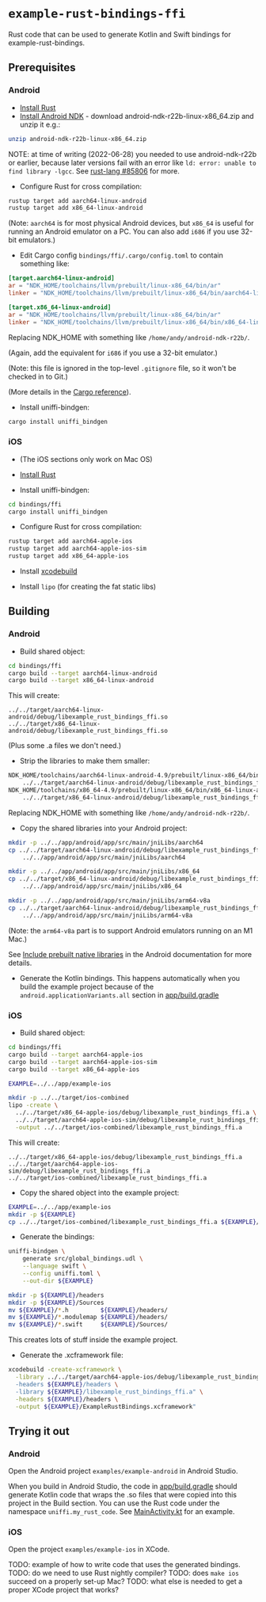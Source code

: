 # `example-rust-bindings-ffi`

Rust code that can be used to generate Kotlin and Swift bindings for
example-rust-bindings.

## Prerequisites

### Android

* [Install Rust](https://www.rust-lang.org/tools/install)
* [Install Android NDK](https://developer.android.com/ndk/downloads) - download
  android-ndk-r22b-linux-x86_64.zip and unzip it e.g.:

```bash
unzip android-ndk-r22b-linux-x86_64.zip
```

NOTE: at time of writing (2022-06-28) you needed to use android-ndk-r22b or
earlier, because later versions fail with an error like
`ld: error: unable to find library -lgcc`.  See
[rust-lang #85806](https://github.com/rust-lang/rust/pull/85806) for more.

* Configure Rust for cross compilation:

```bash
rustup target add aarch64-linux-android
rustup target add x86_64-linux-android
```

(Note: `aarch64` is for most physical Android devices, but `x86_64` is useful
for running an Android emulator on a PC. You can also add `i686` if you use
32-bit emulators.)

* Edit Cargo config `bindings/ffi/.cargo/config.toml` to contain
  something like:

```toml
[target.aarch64-linux-android]
ar = "NDK_HOME/toolchains/llvm/prebuilt/linux-x86_64/bin/ar"
linker = "NDK_HOME/toolchains/llvm/prebuilt/linux-x86_64/bin/aarch64-linux-android30-clang"

[target.x86_64-linux-android]
ar = "NDK_HOME/toolchains/llvm/prebuilt/linux-x86_64/bin/ar"
linker = "NDK_HOME/toolchains/llvm/prebuilt/linux-x86_64/bin/x86_64-linux-android30-clang"
```

Replacing NDK_HOME with something like `/home/andy/android-ndk-r22b/`.

(Again, add the equivalent for `i686` if you use a 32-bit emulator.)

(Note: this file is ignored in the top-level `.gitignore` file, so it won't be
checked in to Git.)

(More details in the
[Cargo reference](https://doc.rust-lang.org/cargo/reference/config.html)).

* Install uniffi-bindgen:

```bash
cargo install uniffi_bindgen
```

### iOS

* (The iOS sections only work on Mac OS)

* [Install Rust](https://www.rust-lang.org/tools/install)

* Install uniffi-bindgen:

```bash
cd bindings/ffi
cargo install uniffi_bindgen
```

* Configure Rust for cross compilation:

```bash
rustup target add aarch64-apple-ios
rustup target add aarch64-apple-ios-sim
rustup target add x86_64-apple-ios
```

* Install
  [xcodebuild](https://developer.apple.com/library/archive/technotes/tn2339/_index.html)


* Install `lipo` (for creating the fat static libs)

## Building

### Android

* Build shared object:

```bash
cd bindings/ffi
cargo build --target aarch64-linux-android
cargo build --target x86_64-linux-android
```

This will create:

```
../../target/aarch64-linux-android/debug/libexample_rust_bindings_ffi.so
../../target/x86_64-linux-android/debug/libexample_rust_bindings_ffi.so
```

(Plus some .a files we don't need.)

* Strip the libraries to make them smaller:

```bash
NDK_HOME/toolchains/aarch64-linux-android-4.9/prebuilt/linux-x86_64/bin/aarch64-linux-android-strip \
    ../../target/aarch64-linux-android/debug/libexample_rust_bindings_ffi.so
NDK_HOME/toolchains/x86_64-4.9/prebuilt/linux-x86_64/bin/x86_64-linux-android-strip \
    ../../target/x86_64-linux-android/debug/libexample_rust_bindings_ffi.so
```

Replacing NDK_HOME with something like `/home/andy/android-ndk-r22b/`.

* Copy the shared libraries into your Android project:

```bash
mkdir -p ../../app/android/app/src/main/jniLibs/aarch64
cp ../../target/aarch64-linux-android/debug/libexample_rust_bindings_ffi.so \
    ../../app/android/app/src/main/jniLibs/aarch64

mkdir -p ../../app/android/app/src/main/jniLibs/x86_64
cp ../../target/x86_64-linux-android/debug/libexample_rust_bindings_ffi.so \
    ../../app/android/app/src/main/jniLibs/x86_64

mkdir -p ../../app/android/app/src/main/jniLibs/arm64-v8a
cp ../../target/aarch64-linux-android/debug/libexample_rust_bindings_ffi.so \
    ../../app/android/app/src/main/jniLibs/arm64-v8a
```

(Note: the `arm64-v8a` part is to support Android emulators running on an M1
Mac.)

See
[Include prebuilt native libraries](https://developer.android.com/studio/projects/gradle-external-native-builds#jniLibs)
in the Android documentation for more details.

* Generate the Kotlin bindings. This happens automatically when you
  build the example project because of the `android.applicationVariants.all`
  section in [app/build.gradle](../../app/android/app/build.gradle)

### iOS

* Build shared object:

```bash
cd bindings/ffi
cargo build --target aarch64-apple-ios
cargo build --target aarch64-apple-ios-sim
cargo build --target x86_64-apple-ios

EXAMPLE=../../app/example-ios

mkdir -p ../../target/ios-combined
lipo -create \
  ../../target/x86_64-apple-ios/debug/libexample_rust_bindings_ffi.a \
  ../../target/aarch64-apple-ios-sim/debug/libexample_rust_bindings_ffi.a \
  -output ../../target/ios-combined/libexample_rust_bindings_ffi.a
```

This will create:

```
../../target/x86_64-apple-ios/debug/libexample_rust_bindings_ffi.a
../../target/aarch64-apple-ios-sim/debug/libexample_rust_bindings_ffi.a
../../target/ios-combined/libexample_rust_bindings_ffi.a
```

* Copy the shared object into the example project:

```bash
EXAMPLE=../../app/example-ios
mkdir -p ${EXAMPLE}
cp ../../target/ios-combined/libexample_rust_bindings_ffi.a ${EXAMPLE}/
```

* Generate the bindings:

```bash
uniffi-bindgen \
    generate src/global_bindings.udl \
    --language swift \
    --config uniffi.toml \
    --out-dir ${EXAMPLE}

mkdir -p ${EXAMPLE}/headers
mkdir -p ${EXAMPLE}/Sources
mv ${EXAMPLE}/*.h         ${EXAMPLE}/headers/
mv ${EXAMPLE}/*.modulemap ${EXAMPLE}/headers/
mv ${EXAMPLE}/*.swift     ${EXAMPLE}/Sources/
```

This creates lots of stuff inside the example project.

* Generate the .xcframework file:

```bash
xcodebuild -create-xcframework \
  -library ../../target/aarch64-apple-ios/debug/libexample_rust_bindings_ffi.a" \
  -headers ${EXAMPLE}/headers \
  -library ${EXAMPLE}/libexample_rust_bindings_ffi.a" \
  -headers ${EXAMPLE}/headers \
  -output ${EXAMPLE}/ExampleRustBindings.xcframework"
```

## Trying it out

### Android

Open the Android project `examples/example-android` in Android Studio.

When you build in Android Studio, the code in
[app/build.gradle](examples/example-android/app/build.gradle) should generate
Kotlin code that wraps the .so files that were copied into this project in the
Build section. You can use the Rust code under the namespace
`uniffi.my_rust_code`. See
[MainActivity.kt](app/src/main/java/net/artificialworlds/exampleandroid/MainActivity.kt)
for an example.

### iOS

Open the project `examples/example-ios` in XCode.

TODO: example of how to write code that uses the generated bindings.
TODO: do we need to use Rust nightly compiler?
TODO: does `make ios` succeed on a properly set-up Mac?
TODO: what else is needed to get a proper XCode project that works?
